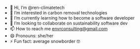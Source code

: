 - 👋 Hi, I’m @ren-climatetech
- 👀 I’m interested in carbon removal technologies
- 🌱 I’m currently learning how to become a software developer
- 💞️ I’m looking to collaborate on sustainability software dev
- 📫 How to reach me envrconsulting@gmail.com
- 😄 Pronouns: she/her
- ⚡ Fun fact: average snowborder 🤓
<!---
ren-climatetech/ren-climatetech is a ✨ special ✨ repository because its `README.md` (this file) appears on your GitHub profile.
You can click the Preview link to take a look at your changes.
--->
